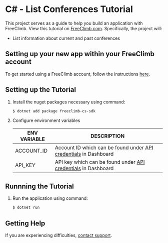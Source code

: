# C# - List Conferences Tutorial

This project serves as a guide to help you build an application with FreeClimb. View this tutorial on [FreeClimb.com](https://docs.freeclimb.com/docs/list-conferences#section-c). Specifically, the project will:

- List information about current and past conferences

## Setting up your new app within your FreeClimb account

To get started using a FreeClimb account, follow the instructions [here](https://docs.freeclimb.com/docs/getting-started-with-freeclimb).

## Setting up the Tutorial

1. Install the nuget packages necessary using command:

   ```bash
   $ dotnet add package freeclimb-cs-sdk
   ```

2. Configure environment variables

   | ENV VARIABLE            | DESCRIPTION                                                                                                                                                                             |
   | ----------------------- | --------------------------------------------------------------------------------------------------------------------------------------------------------------------------------------- |
   | ACCOUNT_ID              | Account ID which can be found under [API credentials](https://www.freeclimb.com/dashboard/portal/account/authentication) in Dashboard                                                         |
   | API_KEY              | API key which can be found under [API credentials](https://www.freeclimb.com/dashboard/portal/account/authentication) in Dashboard                                               |

## Runnning the Tutorial

1. Run the application using command:

   ```bash
   $ dotnet run
   ```


## Getting Help

If you are experiencing difficulties, [contact support](https://freeclimb.com/support).
